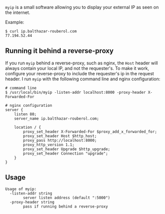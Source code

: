 `myip` is a small software allowing you to display your external IP as seen on the internet.

Example:
```console
$ curl ip.balthazar-rouberol.com
77.194.52.44
```

## Running it behind a reverse-proxy

If you run `myip` behind a reverse-proxy, such as nginx, the `Host` header will always contain your local IP, and not the requester's. To make it work, configure your reverse-proxy to include the requester's ip in the request header. I run `myip` with the following command line and nginx configuration:

```
# command line
$ /usr/local/bin/myip -listen-addr localhost:8000 -proxy-header X-Forwarded-For

# nginx configuration
server {
    listen 80;
    server_name ip.balthazar-rouberol.com;

    location / {
        proxy_set_header X-Forwarded-For $proxy_add_x_forwarded_for;
        proxy_set_header Host $http_host;
        proxy_pass http://localhost:8000;
        proxy_http_version 1.1;
        proxy_set_header Upgrade $http_upgrade;
        proxy_set_header Connection "upgrade";
    }
}
```

## Usage

```
Usage of myip:
  -listen-addr string
        server listen address (default ":5000")
  -proxy-header string
        pass if running behind a reverse-proxy
```
